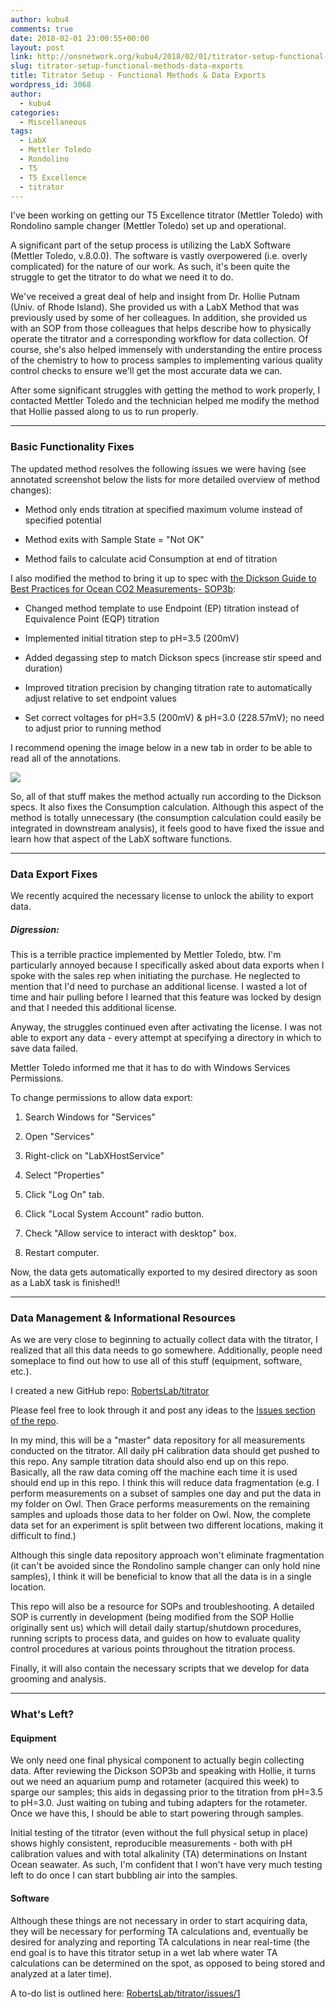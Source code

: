 ```yaml
---
author: kubu4
comments: true
date: 2018-02-01 23:00:55+00:00
layout: post
link: http://onsnetwork.org/kubu4/2018/02/01/titrator-setup-functional-methods-data-exports/
slug: titrator-setup-functional-methods-data-exports
title: Titrator Setup - Functional Methods & Data Exports
wordpress_id: 3068
author:
  - kubu4
categories:
  - Miscellaneous
tags:
  - LabX
  - Mettler Toledo
  - Rondolino
  - T5
  - T5 Excellence
  - titrator
---
```


I've been working on getting our T5 Excellence titrator (Mettler Toledo) with Rondolino sample changer (Mettler Toledo) set up and operational.

A significant part of the setup process is utilizing the LabX Software (Mettler Toledo, v.8.0.0). The software is vastly overpowered (i.e. overly complicated) for the nature of our work. As such, it's been quite the struggle to get the titrator to do what we need it to do.

We've received a great deal of help and insight from Dr. Hollie Putnam (Univ. of Rhode Island). She provided us with a LabX Method that was previously used by some of her colleagues. In addition, she provided us with an SOP from those colleagues that helps describe how to physically operate the titrator and a corresponding workflow for data collection. Of course, she's also helped immensely with understanding the entire process of the chemistry to how to process samples to implementing various quality control checks to ensure we'll get the most accurate data we can.

After some significant struggles with getting the method to work properly, I contacted Mettler Toledo and the technician helped me modify the method that Hollie passed along to us to run properly.



* * *





### Basic Functionality Fixes



The updated method resolves the following issues we were having (see annotated screenshot below the lists for more detailed overview of method changes):





  * Method only ends titration at specified maximum volume instead of specified potential


  * Method exits with Sample State = "Not OK"


  * Method fails to calculate acid Consumption at end of titration



I also modified the method to bring it up to spec with [the Dickson Guide to Best Practices for Ocean CO2 Measurements- SOP3b](https://github.com/RobertsLab/titrator/blob/master/protocols/Dickson_Guide_to_Best_Practices_for_Ocean_CO2_Measurements_2007.pdf):





  * Changed method template to use Endpoint (EP) titration instead of Equivalence Point (EQP) titration


  * Implemented initial titration step to pH=3.5 (200mV)


  * Added degassing step to match Dickson specs (increase stir speed and duration)


  * Improved titration precision by changing titration rate to automatically adjust relative to set endpoint values


  * Set correct voltages for pH=3.5 (200mV) & pH=3.0 (228.57mV); no need to adjust prior to running method



I recommend opening the image below in a new tab in order to be able to read all of the annotations.

![](http://owl.fish.washington.edu/Athaliana/20180201_labx_method_comparison_01.png)

So, all of that stuff makes the method actually run according to the Dickson specs. It also fixes the Consumption calculation. Although this aspect of the method is totally unnecessary (the consumption calculation could easily be integrated in downstream analysis), it feels good to have fixed the issue and learn how that aspect of the LabX software functions.



* * *





### Data Export Fixes



We recently acquired the necessary license to unlock the ability to export data.



##### Digression:



This is a terrible practice implemented by Mettler Toledo, btw. I'm particularly annoyed because I specifically asked about data exports when I spoke with the sales rep when initiating the purchase. He neglected to mention that I'd need to purchase an additional license. I wasted a lot of time and hair pulling before I learned that this feature was locked by design and that I needed this additional license.

Anyway, the struggles continued even after activating the license. I was not able to export any data - every attempt at specifying a directory in which to save data failed.

Mettler Toledo informed me that it has to do with Windows Services Permissions.

To change permissions to allow data export:





  1. Search Windows for "Services"


  2. Open "Services"


  3. Right-click on "LabXHostService"


  4. Select "Properties"


  5. Click "Log On" tab.


  6. Click "Local System Account" radio button.


  7. Check "Allow service to interact with desktop" box.


  8. Restart computer.



Now, the data gets automatically exported to my desired directory as soon as a LabX task is finished!!



* * *





### Data Management & Informational Resources



As we are very close to beginning to actually collect data with the titrator, I realized that all this data needs to go somewhere. Additionally, people need someplace to find out how to use all of this stuff (equipment, software, etc.).

I created a new GitHub repo: [RobertsLab/titrator](https://github.com/RobertsLab/titrator)

Please feel free to look through it and post any ideas to the [Issues section of the repo](https://github.com/RobertsLab/titrator/issues).

In my mind, this will be a "master" data repository for all measurements conducted on the titrator. All daily pH calibration data should get pushed to this repo. Any sample titration data should also end up on this repo. Basically, all the raw data coming off the machine each time it is used should end up in this repo. I think this will reduce data fragmentation (e.g. I perform measurements on a subset of samples one day and put the data in my folder on Owl. Then Grace performs measurements on the remaining samples and uploads those data to her folder on Owl. Now, the complete data set for an experiment is split between two different locations, making it difficult to find.)

Although this single data repository approach won't eliminate fragmentation (it can't be avoided since the Rondolino sample changer can only hold nine samples), I think it will be beneficial to know that all the data is in a single location.

This repo will also be a resource for SOPs and troubleshooting. A detailed SOP is currently in development (being modified from the SOP Hollie originally sent us) which will detail daily startup/shutdown procedures, running scripts to process data, and guides on how to evaluate quality control procedures at various points throughout the titration process.

Finally, it will also contain the necessary scripts that we develop for data grooming and analysis.



* * *





### What's Left?





#### Equipment



We only need one final physical component to actually begin collecting data. After reviewing the Dickson SOP3b and speaking with Hollie, it turns out we need an aquarium pump and rotameter (acquired this week) to sparge our samples; this aids in degassing prior to the titration from pH=3.5 to pH=3.0. Just waiting on tubing and tubing adapters for the rotameter. Once we have this, I should be able to start powering through samples.

Initial testing of the titrator (even without the full physical setup in place) shows highly consistent, reproducible measurements - both with pH calibration values and with total alkalinity (TA) determinations on Instant Ocean seawater. As such, I'm confident that I won't have very much testing left to do once I can start bubbling air into the samples.



#### Software



Although these things are not necessary in order to start acquiring data, they will be necessary for performing TA calculations and, eventually be desired for analyzing and reporting TA calculations in near real-time (the end goal is to have this titrator setup in a wet lab where water TA calculations can be determined on the spot, as opposed to being stored and analyzed at a later time).

A to-do list is outlined here: [RobertsLab/titrator/issues/1](https://github.com/RobertsLab/titrator/issues/1)
